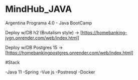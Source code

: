 # MindHub_JAVA
Argentina Programa 4.0 - Java BootCamp 

Deploy w/DB h2 (Brutalism style) -> [https://homebanking-jvgn.onrender.com/web/index.html]

Deploy w/DB Postgres 15 -> [https://homebankingpostgres.onrender.com/web/index.html]


#Stack

-Java 11
-Spring
-Vue js
-Postresql
-Docker
